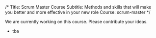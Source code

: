 /*
Title: Scrum Master Course
Subtitle: Methods and skills that will make you better and more effective in your new role
Course: scrum-master
*/

We are currently working on this course. Please contribute your ideas.

<split>

* tba
